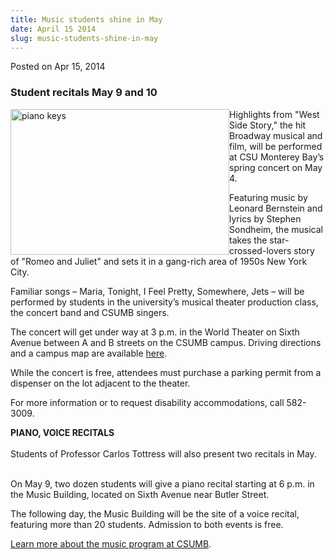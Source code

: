 ```yaml
---
title: Music students shine in May
date: April 15 2014
slug: music-students-shine-in-may
---
```


  



<span class="date">Posted on Apr 15, 2014    </span>
<h3>Student recitals May 9 and 10</h3>
<p><img alt="piano keys" src="https://news.csumb.edu/sites/default/files/65/attachments/news/images/piano_keys.jpg" style="float:left; width:350px; height:233px">Highlights from
&quot;West Side Story,&quot; the hit Broadway musical and film, will be
performed at CSU Monterey Bay&#x2019;s spring concert on May 4.</img></p>
<p>Featuring music by Leonard Bernstein and lyrics by Stephen
Sondheim, the musical takes the star-crossed-lovers story of &quot;Romeo
and Juliet&quot; and sets it in a gang-rich area of 1950s New York
City.</p>
<p>Familiar songs &#x2013; Maria, Tonight, I Feel Pretty, Somewhere, Jets
&#x2013; will be performed by students in the university&#x2019;s musical theater
production class, the concert band and CSUMB singers.</p>
<p>The concert will get under way at 3 p.m. in the World Theater on
Sixth Avenue between A and B streets on the CSUMB campus. Driving
directions and a campus map are available <a href="https://csumb.edu/maps" rel="nofollow">here</a>.</p>
<p>While the concert is free, attendees must purchase a parking
permit from a dispenser on the lot adjacent to the theater.</p>
<p>For more information or to request disability accommodations,
call 582-3009.</p>
<p><strong>PIANO, VOICE RECITALS</strong><br>
<br>
Students of Professor Carlos Tottress will also present two
recitals in May.</br></br></p>
<p>On May 9, two dozen students will give a piano recital starting
at 6 p.m. in the Music Building, located on Sixth Avenue near
Butler Street.</p>
<p>The following day, the Music Building will be the site of a
voice recital, featuring more than 20 students. Admission to both
events is free.</p>
<p><a href="https://music.csumb.edu" rel="nofollow">Learn more about
the music program at CSUMB</a>.</p>





```
